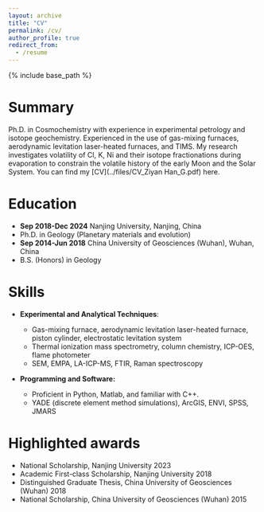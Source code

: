 ```yaml
---
layout: archive
title: "CV"
permalink: /cv/
author_profile: true
redirect_from:
  - /resume
---
```


{% include base_path %}

Summary
=====
Ph.D. in Cosmochemistry with experience in experimental petrology and isotope geochemistry.
Experienced in the use of gas-mixing furnaces, aerodynamic levitation laser-heated furnaces, and TIMS.
My research investigates volatility of Cl, K, Ni and their isotope fractionations during evaporation to constrain the volatile history of the early Moon and the Solar System. 
You can find my [CV](../files/CV_Ziyan Han_G.pdf) here.

Education
======
* **Sep 2018-Dec 2024** Nanjing University, Nanjing, China							              		
* Ph.D. in Geology (Planetary materials and evolution)
* **Sep 2014-Jun 2018** China University of Geosciences (Wuhan), Wuhan, China			    		
* B.S. (Honors) in Geology

  
Skills
======
* **Experimental and Analytical Techniques**:
  *	Gas-mixing furnace, aerodynamic levitation laser-heated furnace, piston cylinder, electrostatic levitation system
  * Thermal ionization mass spectrometry, column chemistry, ICP-OES, flame photometer
  *  SEM, EMPA, LA-ICP-MS, FTIR, Raman spectroscopy

* **Programming and Software:**
  *	Proficient in Python, Matlab, and familiar with C++.
  *	YADE (discrete element method simulations), ArcGIS, ENVI, SPSS, JMARS

Highlighted awards
======
* National Scholarship, Nanjing University 	 				                      2023
* Academic First-class Scholarship, Nanjing University 										2018
*	Distinguished Graduate Thesis, China University of Geosciences (Wuhan)	2018
*	National Scholarship, China University of Geosciences (Wuhan) 					2015

  

